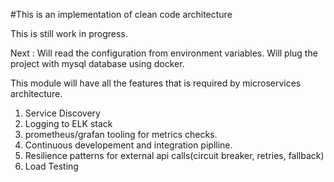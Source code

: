 #This is an implementation of clean code architecture

This is still work in progress. 

Next : 
Will read the configuration from environment variables.
Will plug the project with mysql database using docker.





This module will have all the features that is required by microservices architecture.

1. Service Discovery
2. Logging to ELK stack
3. prometheus/grafan tooling for metrics checks.
4. Continuous developement and integration piplline.
5. Resilience patterns for external api calls(circuit breaker, retries, fallback)
6. Load Testing
